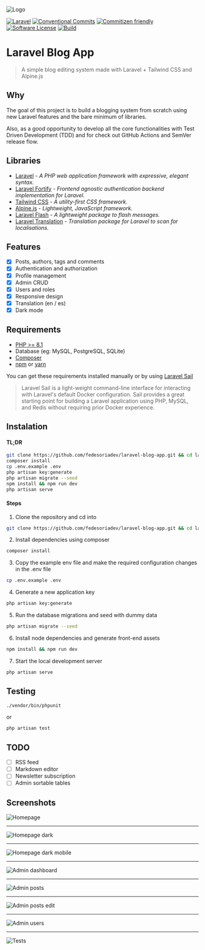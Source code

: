 ![Logo](public/img/site_cover.jpg)

[![Laravel](https://img.shields.io/badge/laravel-9-blue.svg?style=for-the-badge)](https://laravel.com)
[![Conventional Commits](https://img.shields.io/badge/Conventional%20Commits-1.0.0-blue.svg?style=for-the-badge)](https://conventionalcommits.org)
[![Commitizen friendly](https://img.shields.io/badge/commitizen-friendly-brightgreen.svg?style=for-the-badge)](http://commitizen.github.io/cz-cli/)
[![Software License](https://img.shields.io/badge/license-MIT-brightgreen.svg?style=for-the-badge)](/LICENSE.md)
[![Build](https://img.shields.io/github/workflow/status/fedesoriadev/laravel-blog-app/Build?style=for-the-badge)](https://github.com/fedesoriadev/laravel-blog-app/actions/workflows/build.yml)

# Laravel Blog App

> A simple blog editing system made with Laravel + Tailwind CSS and Alpine.js

## Why

The goal of this project is to build a blogging system from scratch using new Laravel features and the 
bare minimum of libraries.

Also, as a good opportunity to develop all the core functionalities with Test Driven Development (TDD) and for check out 
GitHub Actions and SemVer release flow.

## Libraries

+ [Laravel](https://laravel.com/) - *A PHP web application framework with expressive, elegant syntax.*
+ [Laravel Fortify](https://laravel.com/docs/fortify/) - *Frontend agnostic authentication backend implementation for Laravel.*
+ [Tailwind CSS](https://tailwindcss.com/) - *A utility-first CSS framework.*
+ [Alpine.js](https://alpinejs.dev/) - *Lightweight, JavaScript framework.*
+ [Laravel Flash](https://github.com/spatie/laravel-flash/) - *A lightweight package to flash messages.*
+ [Laravel Translation](https://github.com/vemcogroup/laravel-translation/) - *Translation package for Laravel to scan for localisations.*

## Features

- [x] Posts, authors, tags and comments
- [x] Authentication and authorization
- [x] Profile management
- [x] Admin CRUD
- [x] Users and roles
- [x] Responsive design
- [x] Translation (en / es)
- [x] Dark mode

## Requirements

+ [PHP >= 8.1](https://www.php.net/)
+ Database (eg: MySQL, PostgreSQL, SQLite)
+ [Composer](https://getcomposer.org/)
+ [npm](https://docs.npmjs.com/downloading-and-installing-node-js-and-npm) or [yarn](https://yarnpkg.com/)

You can get these requirements installed manually or by using [Laravel Sail](https://laravel.com/docs/sail)
> Laravel Sail is a light-weight command-line interface for interacting with Laravel's default Docker configuration. 
> Sail provides a great starting point for building a Laravel application using PHP, MySQL, and Redis 
> without requiring prior Docker experience.

## Instalation

#### TL;DR

```bash
git clone https://github.com/fedesoriadev/laravel-blog-app.git && cd laravel-blog-app
composer install
cp .env.example .env
php artisan key:generate
php artisan migrate --seed
npm install && npm run dev 
php artisan serve
```

#### Steps

1. Clone the repository and cd into
```bash
git clone https://github.com/fedesoriadev/laravel-blog-app.git && cd laravel-blog-app
```
2. Install dependencies using composer
```bash
composer install
```
3. Copy the example env file and make the required configuration changes in the .env file
```bash
cp .env.example .env
```
4. Generate a new application key
```bash
php artisan key:generate
```
5. Run the database migrations and seed with dummy data
```bash
php artisan migrate --seed
```
6. Install node dependencies and generate front-end assets
```bash
npm install && npm run dev
```
7. Start the local development server
```bash
php artisan serve
```

## Testing

```bash
./vendor/bin/phpunit
```
or
```bash
php artisan test
```

## TODO

- [ ] RSS feed
- [ ] Markdown editor
- [ ] Newsletter subscription
- [ ] Admin sortable tables

## Screenshots
![Homepage](screenshots/01_homepage.jpg)

---

![Homepage dark](screenshots/02_homepage_dark.jpg)

---

![Homepage dark mobile](screenshots/03_homepage_dark_mobile.jpg)

---

![Admin dashboard](screenshots/04_admin_dashboard.jpg)

---

![Admin posts](screenshots/05_admin_posts.jpg)

---

![Admin posts edit](screenshots/06_admin_post_edit.jpg)

---

![Admin users](screenshots/07_admin_users.jpg)

---

![Tests](screenshots/08_tests.jpg)
